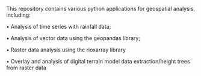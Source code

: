 This repository contains various python applications for geospatial analysis, including:

•	Analysis of time series with rainfall data;

•	Analysis of vector data using the geopandas library;

•	Raster data analysis using the rioxarray library

•	Overlay and analysis of digital terrain model data extraction/height trees from raster data
